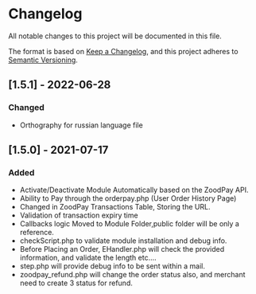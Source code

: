 # Changelog

All notable changes to this project will be documented in this file.

The format is based on [Keep a Changelog](https://keepachangelog.com/en/1.0.0/),
and this project adheres to [Semantic Versioning](https://semver.org/spec/v2.0.0.html).

## [1.5.1] - 2022-06-28

### Changed

- Orthography for russian language file

## [1.5.0] - 2021-07-17

### Added

- Activate/Deactivate Module Automatically based on the ZoodPay API.
- Ability to Pay through the orderpay.php (User Order History Page)
- Changed in ZoodPay Transactions Table, Storing the URL.
- Validation of transaction expiry time
- Callbacks logic Moved to Module Folder,public folder will be only a reference.
- checkScript.php to validate module installation and debug info.
- Before Placing an Order,  EHandler.php will check the provided information, and validate the length etc....
- step.php will provide debug info to be sent within a mail.
- zoodpay_refund.php will change the order status also, and merchant need to create 3 status for refund.
